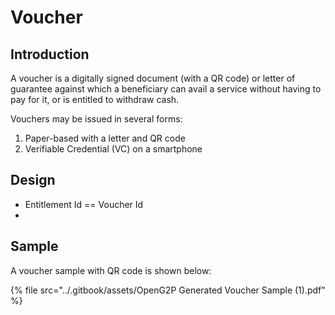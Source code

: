 # Voucher

## Introduction

A voucher is a digitally signed document (with a QR code) or letter of guarantee against which a beneficiary can avail a service without having to pay for it, or is entitled to withdraw cash.

Vouchers may be issued in several forms:

1. Paper-based with a letter and QR code
2. Verifiable Credential (VC) on a smartphone

## Design

* Entitlement Id == Voucher Id
*

## Sample

A voucher sample with QR code is shown below:

{% file src="../.gitbook/assets/OpenG2P Generated Voucher Sample (1).pdf" %}
